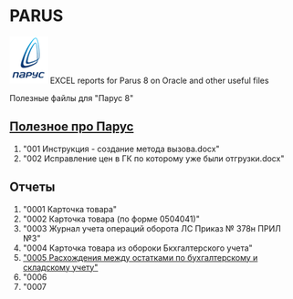# PARUS
<img alt="Parus8.png" src="https://github.com/Ogorodetskiy/PARUS/blob/main/IMG/Parus8.png?raw=true" data-hpc="true" >
EXCEL reports for Parus 8 on Oracle and other useful files <br>


Полезные файлы для "Парус 8"

##  <a href="https://github.com/Ogorodetskiy/PARUS/tree/main/DOCS">Полезное про Парус</a>

1. "001 Инструкция - создание метода вызова.docx" 
2. "002 Исправление цен в ГК по которому уже были отгрузки.docx" 

##  Отчеты

1. "0001 Карточка товара"
2. "0002 Карточка товара (по форме 0504041)"  
3. "0003 Журнал учета операций оборота ЛС  Приказ № 378н ПРИЛ №3"
4. "0004 Карточка товара из обороки Бкхгалтерского учета"
5. <a href="TEMPLATE\reconciliation_of_balances.xlsx">"0005 Расхождения между остатками по бухгалтерскому и складскому учету"</a>
6. "0006 
7. "0007 



